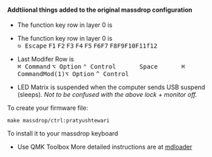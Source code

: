 #### Addtiional things added to the original massdrop configuration

- The function key row in layer 0 is <br>
- The function key row in layer 0 is <br>
<kbd>⎋ Escape</kbd> <kbd>F1</kbd> <kbd>F2</kbd> <kbd>F3</kbd> <kbd>F4</kbd> <kbd>F5</kbd> <kbd>F6</kbd><kbd>F7</kbd> <kbd>F8</kbd><kbd>F9</kbd><kbd>F10</kbd><kbd>F11</kbd><kbd>f12</kbd>

- Last Modifer Row is <br>
<kbd>⌘ Command</kbd> <kbd>⌥ Option</kbd> <kbd>⌃ Control</kbd> <kbd>      Space      </kbd>
 <kbd>⌘ Command</kbd><kbd>Mod(1)</kbd><kbd>⌥ Option</kbd> <kbd>^ Control</kbd>
 
- LED Matrix is suspended when the computer sends USB suspend (sleeps). <i>Not to be confused with the above lock + monitor off.</i>


To create your firmware file: 
```
make massdrop/ctrl:pratyushtewari
```

To install it to your massdrop keyboard
- Use QMK Toolbox
More detailed instructions are at [mdloader](https://github.com/Massdrop/mdloader)